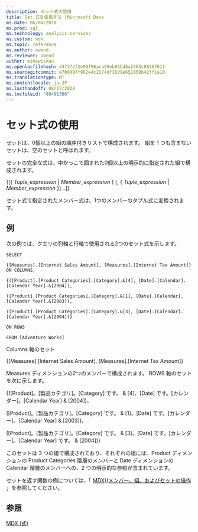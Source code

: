 ```yaml
---
description: セット式の使用
title: Set 式を使用する |Microsoft Docs
ms.date: 06/04/2018
ms.prod: sql
ms.technology: analysis-services
ms.custom: mdx
ms.topic: reference
ms.author: owend
ms.reviewer: owend
author: minewiskan
ms.openlocfilehash: d47372f2e90f96aca99eb05bd6a2565c08567611
ms.sourcegitcommit: e700497f962e4c2274df16d9e651059b42ff1a10
ms.translationtype: MT
ms.contentlocale: ja-JP
ms.lasthandoff: 08/17/2020
ms.locfileid: "88491386"
---
```

# <a name="using-set-expressions"></a>セット式の使用


  セットは、0個以上の組の順序付きリストで構成されます。 組を 1 つも含まないセットは、空のセットと呼ばれます。  
  
 セットの完全な式は、中かっこで囲まれた0個以上の明示的に指定された組で構成されます。  
  
 {[{ *Tuple_expression*  |  *Member_expression* } [, { *Tuple_expression*  |  *Member_expression* }]...]}  
  
 セット式で指定されたメンバー式は、1つのメンバーのタプル式に変換されます。  
  
## <a name="example"></a>例  
 次の例では、クエリの列軸と行軸で使用される2つのセット式を示します。  
  
 `SELECT`  
  
 `{[Measures].[Internet Sales Amount], [Measures].[Internet Tax Amount]} ON COLUMNS,`  
  
 `{([Product].[Product Categories].[Category].&[4], [Date].[Calendar].[Calendar Year].&[2004]),`  
  
 `([Product].[Product Categories].[Category].&[1], [Date].[Calendar].[Calendar Year].&[2003]),`  
  
 `([Product].[Product Categories].[Category].&[3], [Date].[Calendar].[Calendar Year].&[2004])}`  
  
 `ON ROWS`  
  
 `FROM [Adventure Works]`  
  
 Columns 軸のセット  
  
 {[Measures].[Internet Sales Amount], [Measures].[Internet Tax Amount]}  
  
 Measures ディメンションの2つのメンバーで構成されます。 ROWS 軸のセットを次に示します。  
  
 {([Product]。[製品カテゴリ]。[Category] です。 & [4]、[Date] です。[カレンダー]。[Calendar Year] & [2004])、  
  
 ([Product]。[製品カテゴリ]。[Category] です。 & [1]、[Date] です。[カレンダー]。[Calendar Year] & [2003])、  
  
 ([Product]。[製品カテゴリ]。[Category] です。 & [3]、[Date] です。[カレンダー]。[Calendar Year] です。 & [2004])}  
  
 このセットは 3 つの組で構成されており、それぞれの組には、Product ディメンションの Product Categories 階層のメンバーと Date ディメンションの Calendar 階層のメンバーへの、2 つの明示的な参照が含まれています。  
  
 セットを返す関数の例については、「 [MDX&#41;&#40;メンバー、組、およびセットの操作 ](https://docs.microsoft.com/analysis-services/multidimensional-models/mdx/working-with-members-tuples-and-sets-mdx)」を参照してください。  
  
## <a name="see-also"></a>参照  
 [MDX &#40;式&#41;](../mdx/expressions-mdx.md)  
  
  
